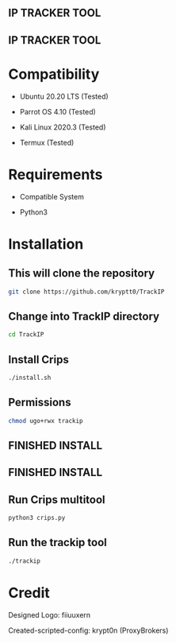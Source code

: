 
## IP TRACKER TOOL
## IP TRACKER TOOL


 

# Compatibility

- Ubuntu 20.20 LTS (Tested)

- Parrot OS 4.10 (Tested)

- Kali Linux 2020.3 (Tested)

- Termux (Tested)

# Requirements

- Compatible System

- Python3



# Installation


## This will clone the repository

```bash
git clone https://github.com/kryptt0/TrackIP
```

## Change into TrackIP directory

```bash
cd TrackIP
```
## Install Crips 

```bash
./install.sh 
```

## Permissions 

```bash
chmod ugo+rwx trackip
```

## FINISHED INSTALL
## FINISHED INSTALL


## Run Crips multitool 

```bash
python3 crips.py
```

## Run the trackip tool

```bash
./trackip
```





# Credit

Designed Logo: fiiuuxern


Created-scripted-config: krypt0n (ProxyBrokers)



